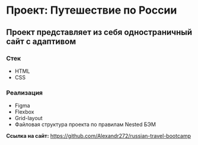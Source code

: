 # Проект: Путешествие по России
## Проект представляет из себя одностраничный сайт с адаптивом
### Стек
* HTML
* CSS
### Реализация
* Figma
* Flexbox 
* Grid-layout
* Файловая структура проекта по правилам Nested БЭМ

**Ссылка на сайт:**
https://github.com/Alexandr272/russian-travel-bootcamp

